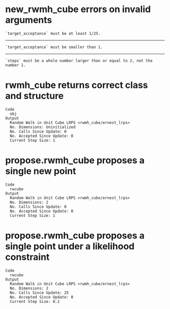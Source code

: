# new_rwmh_cube errors on invalid arguments

    `target_acceptance` must be at least 1/25.

---

    `target_acceptance` must be smaller than 1.

---

    `steps` must be a whole number larger than or equal to 2, not the number 1.

# rwmh_cube returns correct class and structure

    Code
      obj
    Output
      Random Walk in Unit Cube LRPS <rwmh_cube/ernest_lrps>
      No. Dimensions: Uninitialized
      No. Calls Since Update: 0
      No. Accepted Since Update: 0
      Current Step Size: 1

# propose.rwmh_cube proposes a single new point

    Code
      rwcube
    Output
      Random Walk in Unit Cube LRPS <rwmh_cube/ernest_lrps>
      No. Dimensions: 2
      No. Calls Since Update: 0
      No. Accepted Since Update: 0
      Current Step Size: 1

# propose.rwmh_cube proposes a single point under a likelihood constraint

    Code
      rwcube
    Output
      Random Walk in Unit Cube LRPS <rwmh_cube/ernest_lrps>
      No. Dimensions: 2
      No. Calls Since Update: 25
      No. Accepted Since Update: 0
      Current Step Size: 0.1

